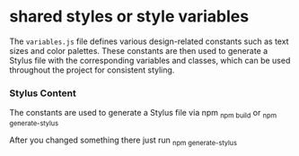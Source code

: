 # shared styles or style variables

The `variables.js` file defines various design-related constants such as text sizes and color palettes. These constants are then used to generate a Stylus file with the corresponding variables and classes, which can be used throughout the project for consistent styling.

### Stylus Content

The constants are used to generate a Stylus file via npm <sub>npm build</sub> or <sub>npm generate-stylus</sub>

After you changed something there just run <sub>npm generate-stylus</sub>
